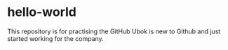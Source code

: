 # hello-world
This repository is for practising the GitHub
Ubok is new to Github and just started working for the company.
